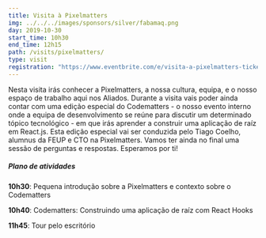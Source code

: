 ```yaml
---
title: Visita à Pixelmatters
img: ../../../images/sponsors/silver/fabamaq.png
day: 2019-10-30
start_time: 10h30
end_time: 12h15
path: /visits/pixelmatters/
type: visit
registration: "https://www.eventbrite.com/e/visita-a-pixelmatters-tickets-75828895267"
---
```


Nesta visita irás conhecer a Pixelmatters, a nossa cultura, equipa, e o nosso espaço de trabalho aqui nos Aliados. Durante a visita vais poder ainda contar com uma edição especial do Codematters - o nosso evento interno onde a equipa de desenvolvimento se reúne para discutir um determinado tópico tecnológico - em que irás aprender a construir uma aplicação de raíz em React.js. Esta edição especial vai ser conduzida pelo Tiago Coelho, alumnus da FEUP e CTO na Pixelmatters. Vamos ter ainda no final uma sessão de perguntas e respostas. Esperamos por ti!

##### Plano de atividades

**10h30**: Pequena introdução sobre a Pixelmatters e contexto sobre o Codematters

**10h40**: Codematters: Construindo uma aplicação de raíz com React Hooks

**11h45**: Tour pelo escritório

